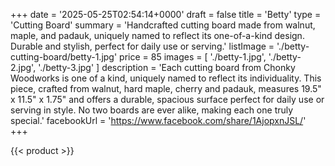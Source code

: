 +++
date = '2025-05-25T02:54:14+0000'
draft = false
title = 'Betty'
type = 'Cutting Board'
summary = 'Handcrafted cutting board made from walnut, maple, and padauk, uniquely named to reflect its one-of-a-kind design. Durable and stylish, perfect for daily use or serving.'
listImage = './betty-cutting-board/betty-1.jpg'
price = 85
images = [
    './betty-1.jpg',
    './betty-2.jpg',
    './betty-3.jpg'
]
description = 'Each cutting board from Chonky Woodworks is one of a kind, uniquely named to reflect its individuality. This piece, crafted from walnut, hard maple, cherry and padauk, measures 19.5" x 11.5" x 1.75" and offers a durable, spacious surface perfect for daily use or serving in style. No two boards are ever alike, making each one truly special.'
facebookUrl = 'https://www.facebook.com/share/1AjopxnJSL/'
+++

{{< product >}}
